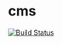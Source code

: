 # cms

[![Build Status](https://travis-ci.org/stefanbirkner/cms.svg?branch=master)](https://travis-ci.org/stefanbirkner/cms)
